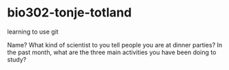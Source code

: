 # bio302-tonje-totland
learning to use git

Name?
What kind of scientist to you tell people you are at dinner parties?
In the past month, what are the three main activities you have been doing to study?

